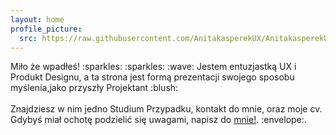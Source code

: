 ```yaml
---
layout: home
profile_picture:
  src: https://raw.githubusercontent.com/AnitakasperekUX/AnitakasperekUX.github.io/main/assets/img/profile-pic.jpg
---
```


<p>
 Miło że wpadłeś! :sparkles: :sparkles: :wave: 
Jestem entuzjastką UX i Produkt Designu, a ta strona jest formą prezentacji swojego sposobu myślenia,jako przyszły Projektant :blush: <br><br>
Znajdziesz w nim jedno Studium Przypadku, kontakt do mnie, oraz moje cv. 
Gdybyś miał ochotę podzielić się uwagami,   napisz do <a href="https://www.linkedin.com/in/anita-kasperek/">mnie!</a>. :envelope:.
</p> 
